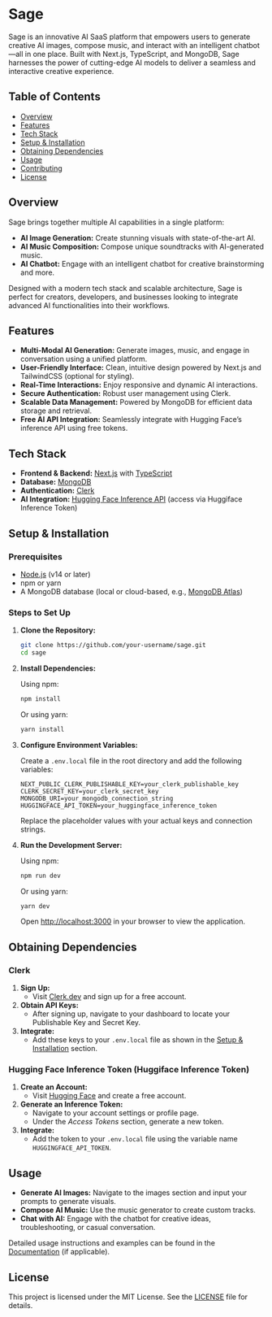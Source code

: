 # Sage

Sage is an innovative AI SaaS platform that empowers users to generate creative AI images, compose music, and interact with an intelligent chatbot—all in one place. Built with Next.js, TypeScript, and MongoDB, Sage harnesses the power of cutting-edge AI models to deliver a seamless and interactive creative experience.

## Table of Contents

- [Overview](#overview)
- [Features](#features)
- [Tech Stack](#tech-stack)
- [Setup & Installation](#setup--installation)
- [Obtaining Dependencies](#obtaining-dependencies)
- [Usage](#usage)
- [Contributing](#contributing)
- [License](#license)

## Overview

Sage brings together multiple AI capabilities in a single platform:

- **AI Image Generation:** Create stunning visuals with state-of-the-art AI.
- **AI Music Composition:** Compose unique soundtracks with AI-generated music.
- **AI Chatbot:** Engage with an intelligent chatbot for creative brainstorming and more.

Designed with a modern tech stack and scalable architecture, Sage is perfect for creators, developers, and businesses looking to integrate advanced AI functionalities into their workflows.

## Features

- **Multi-Modal AI Generation:** Generate images, music, and engage in conversation using a unified platform.
- **User-Friendly Interface:** Clean, intuitive design powered by Next.js and TailwindCSS (optional for styling).
- **Real-Time Interactions:** Enjoy responsive and dynamic AI interactions.
- **Secure Authentication:** Robust user management using Clerk.
- **Scalable Data Management:** Powered by MongoDB for efficient data storage and retrieval.
- **Free AI API Integration:** Seamlessly integrate with Hugging Face’s inference API using free tokens.

## Tech Stack

- **Frontend & Backend:** [Next.js](https://nextjs.org/) with [TypeScript](https://www.typescriptlang.org/)
- **Database:** [MongoDB](https://www.mongodb.com/)
- **Authentication:** [Clerk](https://clerk.dev/)
- **AI Integration:** [Hugging Face Inference API](https://huggingface.co/) (access via Huggiface Inference Token)

## Setup & Installation

### Prerequisites

- [Node.js](https://nodejs.org/) (v14 or later)
- npm or yarn
- A MongoDB database (local or cloud-based, e.g., [MongoDB Atlas](https://www.mongodb.com/cloud/atlas))

### Steps to Set Up

1. **Clone the Repository:**

   ```bash
   git clone https://github.com/your-username/sage.git
   cd sage
   ```

2. **Install Dependencies:**

   Using npm:

   ```bash
   npm install
   ```

   Or using yarn:

   ```bash
   yarn install
   ```

3. **Configure Environment Variables:**

   Create a `.env.local` file in the root directory and add the following variables:

   ```env
   NEXT_PUBLIC_CLERK_PUBLISHABLE_KEY=your_clerk_publishable_key
   CLERK_SECRET_KEY=your_clerk_secret_key
   MONGODB_URI=your_mongodb_connection_string
   HUGGINGFACE_API_TOKEN=your_huggingface_inference_token
   ```

   Replace the placeholder values with your actual keys and connection strings.

4. **Run the Development Server:**

   Using npm:

   ```bash
   npm run dev
   ```

   Or using yarn:

   ```bash
   yarn dev
   ```

   Open [http://localhost:3000](http://localhost:3000) in your browser to view the application.

## Obtaining Dependencies

### Clerk

1. **Sign Up:**
   - Visit [Clerk.dev](https://clerk.dev/) and sign up for a free account.
2. **Obtain API Keys:**
   - After signing up, navigate to your dashboard to locate your Publishable Key and Secret Key.
3. **Integrate:**
   - Add these keys to your `.env.local` file as shown in the [Setup & Installation](#setup--installation) section.

### Hugging Face Inference Token (Huggiface Inference Token)

1. **Create an Account:**
   - Visit [Hugging Face](https://huggingface.co/) and create a free account.
2. **Generate an Inference Token:**
   - Navigate to your account settings or profile page.
   - Under the _Access Tokens_ section, generate a new token.
3. **Integrate:**
   - Add the token to your `.env.local` file using the variable name `HUGGINGFACE_API_TOKEN`.

## Usage

- **Generate AI Images:** Navigate to the images section and input your prompts to generate visuals.
- **Compose AI Music:** Use the music generator to create custom tracks.
- **Chat with AI:** Engage with the chatbot for creative ideas, troubleshooting, or casual conversation.

Detailed usage instructions and examples can be found in the [Documentation](docs/README.md) (if applicable).

## License

This project is licensed under the MIT License. See the [LICENSE](LICENSE) file for details.
